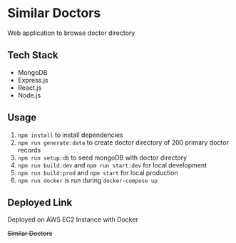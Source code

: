 # Similar Doctors
Web application to browse doctor directory

## Tech Stack
- MongoDB
- Express.js
- React.js
- Node.js

## Usage
1) `npm install` to install dependencies
2) `npm run generate:data` to create doctor directory of 200 primary doctor records 
3) `npm run setup:db` to seed mongoDB with doctor directory
4) `npm run build:dev` and `npm run start:dev` for local development 
5) `npm run build:prod` and `npm start` for local production
6) `npm run docker` is run during `docker-compose up`  

## Deployed Link
Deployed on AWS EC2 Instance with Docker

~~Similar Doctors~~
